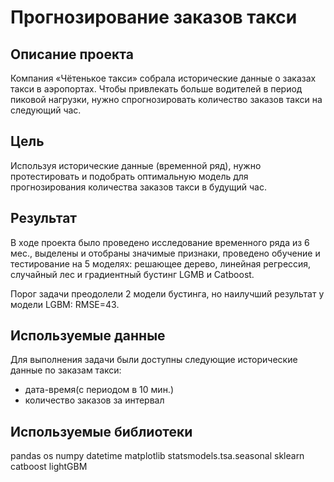 # Прогнозирование заказов такси

## Описание проекта

Компания «Чётенькое такси» собрала исторические данные о заказах такси в аэропортах. Чтобы привлекать больше водителей в период пиковой нагрузки, нужно спрогнозировать количество заказов такси на следующий час.<br/>

## Цель

Используя исторические данные (временной ряд), нужно протестировать и подобрать оптимальную модель для прогнозирования количества заказов такси в будущий час.<br/>

## Результат

В ходе проекта было проведено исследование временного ряда из 6 мес., выделены и отобраны значимые признаки, проведено обучение и тестирование на 5 моделях: решающее дерево, линейная регрессия, случайный лес и градиентный бустинг LGMB и Catboost. <br/>

Порог задачи преодолели 2 модели бустинга, но наилучший результат у модели LGBM: RMSE=43.

## Используемые данные

Для выполнения задачи были доступны следующие исторические данные по заказам такси:

- дата-время(с периодом в 10 мин.)
- количество заказов за интервал

## Используемые библиотеки

pandas
os
numpy
datetime
matplotlib
statsmodels.tsa.seasonal
sklearn
catboost
lightGBM
